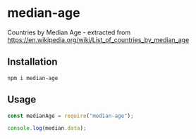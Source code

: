 # median-age

Countries by Median Age - extracted from https://en.wikipedia.org/wiki/List_of_countries_by_median_age

## Installation

`npm i median-age`

## Usage

```js
const medianAge = require("median-age");

console.log(median.data);
```
